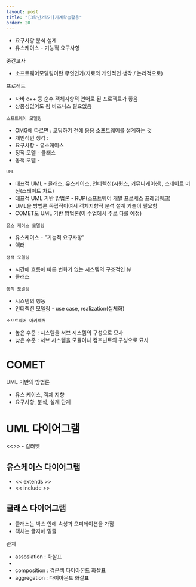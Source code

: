 ```yaml
---
layout: post
title: "[3학년2학기]기계학습활용"
order: 20
---
```


* 요구사항 분석 설계
* 유스케이스 - 기능적 요구사항

중간고사
* 소프트웨어모델링이란 무엇인가(자료와 개인적인 생각 / 논리적으로)

프로젝트
* 자바 c++ 등 순수 객체지향적 언어로 된 프로젝트가 좋음
* 상품성없어도 됨 비즈니스 필요없음 


`소프트웨어 모델링`
* OMG에 따르면 : 코딩하기 전에 응용 소프트웨어를 설계하는 것
* 개인적인 생각 : 
* 요구사항 - 유스케이스
* 정적 모델 - 클래스
* 동적 모델 - 


`UML`
* 대표적 UML - 클래스, 유스케이스, 인터렉션(시퀸스, 커뮤니케이션), 스테이트 머신(스테이트 차트)
* 대표적 UML 기반 방법론 - RUP(소프트웨어 개발 프로세스 프레임워크)
* UML을 방법론 독립적이여서 객체지향적 분석 설계 기술이 필요함
* COMET도 UML 기반 방법론(이 수업에서 주로 다룰 예정)

`유스 케이스 모델링`
* 유스케이스 - "기능적 요구사항"
* 액터

`정적 모델링`
* 시간에 흐름에 따른 변화가 없는 시스템의 구조적인 뷰
* 클래스

`동적 모델링`
* 시스템의 행동
* 인터렉션 모델링 - use case, realization(실체화)



`소프트웨어 아키텍처`
* 높은 수준 : 시스템을 서브 시스템의 구성으로 묘사
* 낮은 수준 : 서브 시스템을 모듈이나 컴포넌트의 구성으로 묘사

# COMET

UML 기반의 방법론

* 유스 케이스, 객체 지향 
* 요구사항, 분석, 설계 단계


# UML 다이어그램

<<>> - 길러멧

## 유스케이스 다이어그램

* << extends >>
* << include >>

## 클래스 다이어그램

* 클래스는 박스 안에 속성과 오퍼레이션을 가짐
* 객체는 글자에 밑줄

관계
* assosiation : 화살표
* 
* composition : 검은색 다이아몬드 화살표
* aggregation : 다이아몬드 화살표
